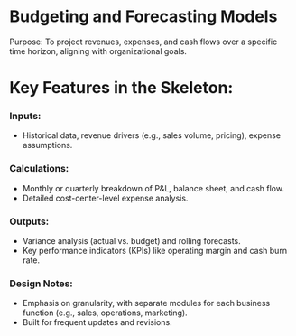 # Budgeting and Forecasting Models
Purpose: To project revenues, expenses, and cash flows over a specific time horizon, aligning with organizational goals.

# Key Features in the Skeleton:

### Inputs:
- Historical data, revenue drivers (e.g., sales volume, pricing), expense assumptions.
### Calculations:
- Monthly or quarterly breakdown of P&L, balance sheet, and cash flow.
- Detailed cost-center-level expense analysis.
### Outputs:
- Variance analysis (actual vs. budget) and rolling forecasts.
- Key performance indicators (KPIs) like operating margin and cash burn rate.
### Design Notes:
- Emphasis on granularity, with separate modules for each business function (e.g., sales, operations, marketing).
- Built for frequent updates and revisions.
